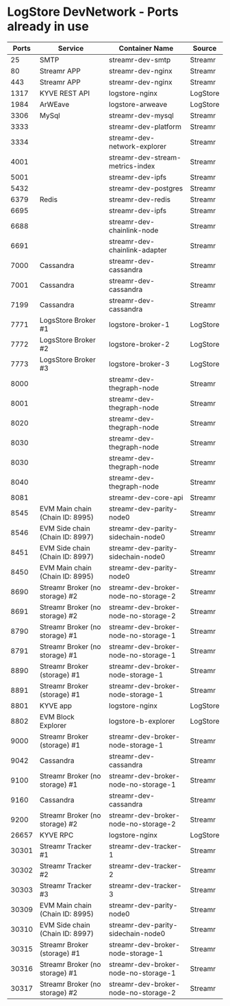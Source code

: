 # LogStore DevNetwork - Ports already in use

| Ports | Service                         | Container Name                       | Source   |
| ----- | ------------------------------- | ------------------------------------ | -------- |
| 25    | SMTP                            | streamr-dev-smtp                     | Streamr  |
| 80    | Streamr APP                     | streamr-dev-nginx                    | Streamr  |
| 443   | Streamr APP                     | streamr-dev-nginx                    | Streamr  |
| 1317  | KYVE REST API                   | logstore-nginx                       | LogStore |
| 1984  | ArWEave                         | logstore-arweave                     | LogStore |
| 3306  | MySql                           | streamr-dev-mysql                    | Streamr  |
| 3333  |                                 | streamr-dev-platform                 | Streamr  |
| 3334  |                                 | streamr-dev-network-explorer         | Streamr  |
| 4001  |                                 | streamr-dev-stream-metrics-index     | Streamr  |
| 5001  |                                 | streamr-dev-ipfs                     | Streamr  |
| 5432  |                                 | streamr-dev-postgres                 | Streamr  |
| 6379  | Redis                           | streamr-dev-redis                    | Streamr  |
| 6695  |                                 | streamr-dev-ipfs                     | Streamr  |
| 6688  |                                 | streamr-dev-chainlink-node           | Streamr  |
| 6691  |                                 | streamr-dev-chainlink-adapter        | Streamr  |
| 7000  | Cassandra                       | streamr-dev-cassandra                | Streamr  |
| 7001  | Cassandra                       | streamr-dev-cassandra                | Streamr  |
| 7199  | Cassandra                       | streamr-dev-cassandra                | Streamr  |
| 7771  | LogsStore Broker #1             | logstore-broker-1                    | LogStore |
| 7772  | LogsStore Broker #2             | logstore-broker-2                    | LogStore |
| 7773  | LogsStore Broker #3             | logstore-broker-3                    | LogStore |
| 8000  |                                 | streamr-dev-thegraph-node            | Streamr  |
| 8001  |                                 | streamr-dev-thegraph-node            | Streamr  |
| 8020  |                                 | streamr-dev-thegraph-node            | Streamr  |
| 8030  |                                 | streamr-dev-thegraph-node            | Streamr  |
| 8030  |                                 | streamr-dev-thegraph-node            | Streamr  |
| 8040  |                                 | streamr-dev-thegraph-node            | Streamr  |
| 8081  |                                 | streamr-dev-core-api                 | Streamr  |
| 8545  | EVM Main chain (Chain ID: 8995) | streamr-dev-parity-node0             | Streamr  |
| 8546  | EVM Side chain (Chain ID: 8997) | streamr-dev-parity-sidechain-node0   | Streamr  |
| 8451  | EVM Side chain (Chain ID: 8997) | streamr-dev-parity-sidechain-node0   | Streamr  |
| 8450  | EVM Main chain (Chain ID: 8995) | streamr-dev-parity-node0             | Streamr  |
| 8690  | Streamr Broker (no storage) #2  | streamr-dev-broker-node-no-storage-2 | Streamr  |
| 8691  | Streamr Broker (no storage) #2  | streamr-dev-broker-node-no-storage-2 | Streamr  |
| 8790  | Streamr Broker (no storage) #1  | streamr-dev-broker-node-no-storage-1 | Streamr  |
| 8791  | Streamr Broker (no storage) #1  | streamr-dev-broker-node-no-storage-1 | Streamr  |
| 8890  | Streamr Broker (storage) #1     | streamr-dev-broker-node-storage-1    | Streamr  |
| 8891  | Streamr Broker (storage) #1     | streamr-dev-broker-node-storage-1    | Streamr  |
| 8801  | KYVE app                        | logstore-nginx                       | LogStore |
| 8802  | EVM Block Explorer              | logstore-b-explorer                  | LogStore |
| 9000  | Streamr Broker (storage) #1     | streamr-dev-broker-node-storage-1    | Streamr  |
| 9042  | Cassandra                       | streamr-dev-cassandra                | Streamr  |
| 9100  | Streamr Broker (no storage) #1  | streamr-dev-broker-node-no-storage-1 | Streamr  |
| 9160  | Cassandra                       | streamr-dev-cassandra                | Streamr  |
| 9200  | Streamr Broker (no storage) #2  | streamr-dev-broker-node-no-storage-2 | Streamr  |
| 26657 | KYVE RPC                        | logstore-nginx                       | LogStore |
| 30301 | Streamr Tracker #1              | streamr-dev-tracker-1                | Streamr  |
| 30302 | Streamr Tracker #2              | streamr-dev-tracker-2                | Streamr  |
| 30303 | Streamr Tracker #3              | streamr-dev-tracker-3                | Streamr  |
| 30309 | EVM Main chain (Chain ID: 8995) | streamr-dev-parity-node0             | Streamr  |
| 30310 | EVM Side chain (Chain ID: 8997) | streamr-dev-parity-sidechain-node0   | Streamr  |
| 30315 | Streamr Broker (storage) #1     | streamr-dev-broker-node-storage-1    | Streamr  |
| 30316 | Streamr Broker (no storage) #1  | streamr-dev-broker-node-no-storage-1 | Streamr  |
| 30317 | Streamr Broker (no storage) #2  | streamr-dev-broker-node-no-storage-2 | Streamr  |
